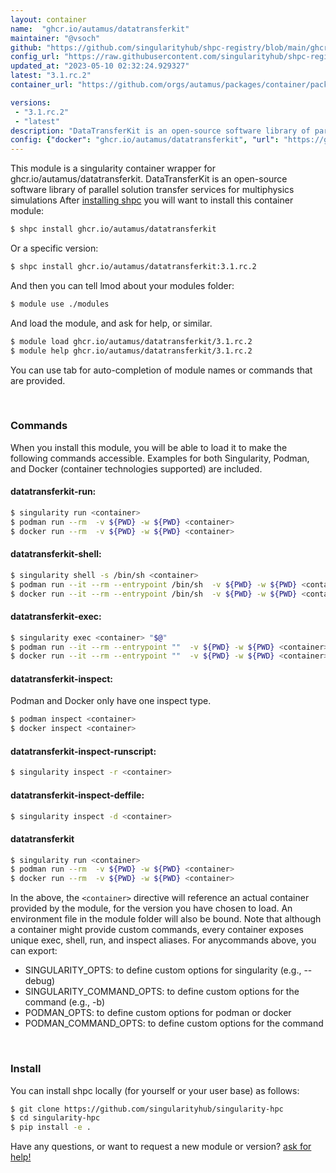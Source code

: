 ```yaml
---
layout: container
name:  "ghcr.io/autamus/datatransferkit"
maintainer: "@vsoch"
github: "https://github.com/singularityhub/shpc-registry/blob/main/ghcr.io/autamus/datatransferkit/container.yaml"
config_url: "https://raw.githubusercontent.com/singularityhub/shpc-registry/main/ghcr.io/autamus/datatransferkit/container.yaml"
updated_at: "2023-05-10 02:32:24.929327"
latest: "3.1.rc.2"
container_url: "https://github.com/orgs/autamus/packages/container/package/datatransferkit"

versions:
 - "3.1.rc.2"
 - "latest"
description: "DataTransferKit is an open-source software library of parallel solution transfer services for multiphysics simulations"
config: {"docker": "ghcr.io/autamus/datatransferkit", "url": "https://github.com/orgs/autamus/packages/container/package/datatransferkit", "maintainer": "@vsoch", "description": "DataTransferKit is an open-source software library of parallel solution transfer services for multiphysics simulations", "latest": {"3.1.rc.2": "sha256:f3207ac76a9961c1768dbce234636a5c02ba6b1a495442d4027bccd00f18c1c7"}, "tags": {"3.1.rc.2": "sha256:f3207ac76a9961c1768dbce234636a5c02ba6b1a495442d4027bccd00f18c1c7", "latest": "sha256:f3207ac76a9961c1768dbce234636a5c02ba6b1a495442d4027bccd00f18c1c7"}}
---
```


This module is a singularity container wrapper for ghcr.io/autamus/datatransferkit.
DataTransferKit is an open-source software library of parallel solution transfer services for multiphysics simulations
After [installing shpc](#install) you will want to install this container module:


```bash
$ shpc install ghcr.io/autamus/datatransferkit
```

Or a specific version:

```bash
$ shpc install ghcr.io/autamus/datatransferkit:3.1.rc.2
```

And then you can tell lmod about your modules folder:

```bash
$ module use ./modules
```

And load the module, and ask for help, or similar.

```bash
$ module load ghcr.io/autamus/datatransferkit/3.1.rc.2
$ module help ghcr.io/autamus/datatransferkit/3.1.rc.2
```

You can use tab for auto-completion of module names or commands that are provided.

<br>

### Commands

When you install this module, you will be able to load it to make the following commands accessible.
Examples for both Singularity, Podman, and Docker (container technologies supported) are included.

#### datatransferkit-run:

```bash
$ singularity run <container>
$ podman run --rm  -v ${PWD} -w ${PWD} <container>
$ docker run --rm  -v ${PWD} -w ${PWD} <container>
```

#### datatransferkit-shell:

```bash
$ singularity shell -s /bin/sh <container>
$ podman run --it --rm --entrypoint /bin/sh  -v ${PWD} -w ${PWD} <container>
$ docker run --it --rm --entrypoint /bin/sh  -v ${PWD} -w ${PWD} <container>
```

#### datatransferkit-exec:

```bash
$ singularity exec <container> "$@"
$ podman run --it --rm --entrypoint ""  -v ${PWD} -w ${PWD} <container> "$@"
$ docker run --it --rm --entrypoint ""  -v ${PWD} -w ${PWD} <container> "$@"
```

#### datatransferkit-inspect:

Podman and Docker only have one inspect type.

```bash
$ podman inspect <container>
$ docker inspect <container>
```

#### datatransferkit-inspect-runscript:

```bash
$ singularity inspect -r <container>
```

#### datatransferkit-inspect-deffile:

```bash
$ singularity inspect -d <container>
```



#### datatransferkit

```bash
$ singularity run <container>
$ podman run --rm  -v ${PWD} -w ${PWD} <container>
$ docker run --rm  -v ${PWD} -w ${PWD} <container>
```


In the above, the `<container>` directive will reference an actual container provided
by the module, for the version you have chosen to load. An environment file in the
module folder will also be bound. Note that although a container
might provide custom commands, every container exposes unique exec, shell, run, and
inspect aliases. For anycommands above, you can export:

 - SINGULARITY_OPTS: to define custom options for singularity (e.g., --debug)
 - SINGULARITY_COMMAND_OPTS: to define custom options for the command (e.g., -b)
 - PODMAN_OPTS: to define custom options for podman or docker
 - PODMAN_COMMAND_OPTS: to define custom options for the command

<br>

### Install

You can install shpc locally (for yourself or your user base) as follows:

```bash
$ git clone https://github.com/singularityhub/singularity-hpc
$ cd singularity-hpc
$ pip install -e .
```

Have any questions, or want to request a new module or version? [ask for help!](https://github.com/singularityhub/singularity-hpc/issues)